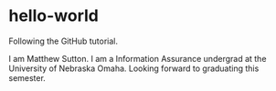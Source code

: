 # hello-world
Following the GitHub tutorial.

I am Matthew Sutton. I am a Information Assurance undergrad at the University of Nebraska Omaha. Looking forward to graduating this semester.
